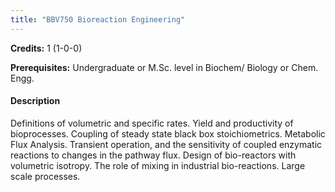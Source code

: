 ```yaml
---
title: "BBV750 Bioreaction Engineering"
---
```

**Credits:** 1 (1-0-0)

**Prerequisites:** Undergraduate or M.Sc. level in Biochem/ Biology or Chem. Engg.

#### Description
Definitions of volumetric and specific rates. Yield and productivity of bioprocesses. Coupling of steady state black box stoichiometrics. Metabolic Flux Analysis. Transient operation, and the sensitivity of coupled enzymatic reactions to changes in the pathway flux. Design of bio-reactors with volumetric isotropy. The role of mixing in industrial bio-reactions. Large scale processes.